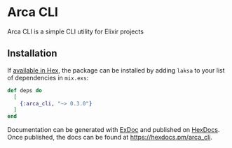 # Arca CLI

Arca CLI is a simple CLI utility for Elixir projects

## Installation

If [available in Hex](https://hex.pm/docs/publish), the package can be installed
by adding `laksa` to your list of dependencies in `mix.exs`:

```elixir
def deps do
  [
    {:arca_cli, "~> 0.3.0"}
  ]
end
```

Documentation can be generated with [ExDoc](https://github.com/elixir-lang/ex_doc)
and published on [HexDocs](https://hexdocs.pm). Once published, the docs can
be found at <https://hexdocs.pm/arca_cli>.


